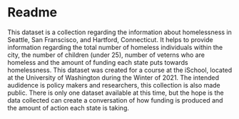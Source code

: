 # Readme
This dataset is a collection regarding the information about homelessness in Seattle, San Franscisco, and Hartford, Connecticut. It helps to provide information regarding the total number of homeless individuals within the city, the number of children (under 25), number of veterns who are homeless and the amount of funding each state puts towards homelessness. 
This dataset was created for a course at the iSchool, located at the University of Washington during the Winter of 2021. The intended audidence is policy makers and researchers, this collection is also made public. 
There is only one dataset available at this time, but the hope is the data collected can create a conversation of how funding is produced and the amount of action each state is taking. 
